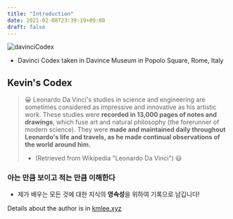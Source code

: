 ```yaml
---
title: "Introduction"
date: 2021-02-08T23:39:19+09:00
draft: false
---
```

![davinciCodex](images/davinci_codex.jpg)

- Davinci Codex taken in Davince Museum in Popolo Square, Rome, Italy

## Kevin's Codex

> 😀 Leonardo Da Vinci's studies in science and engineering are sometimes considered as impressive and innovative as his artistic work. These studies were **recorded in 13,000 pages of notes and drawings**, which fuse art and natural philosophy (the forerunner of modern science). They were **made and maintained daily throughout Leonardo's life and travels, as he made continual observations of the world around him.**
>
> - (Retrieved from Wikipedia "Leonardo Da Vinci") 😃

### 아는 만큼 보이고 적는 만큼 이해한다

- 제가 배우는 모든 것에 대한 지식의 **영속성**을 위하여 기록으로 남깁니다!

Details about the author is in [kmlee.xyz](https://kmlee.xyz)

